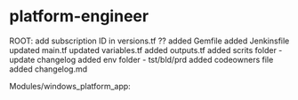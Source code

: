 # platform-engineer


ROOT:
add subscription ID in versions.tf ??
added Gemfile
added Jenkinsfile
updated main.tf
updated variables.tf
added outputs.tf 
added scrits folder - update changelog 
added env folder - tst/bld/prd
added codeowners file
added changelog.md


Modules/windows_platform_app:
